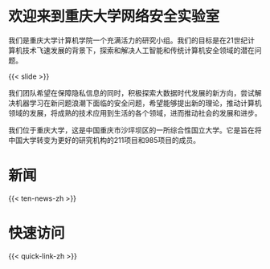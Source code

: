 # 欢迎来到重庆大学网络安全实验室

我们是重庆大学计算机学院一个充满活力的研究小组。我们的目标是在21世纪计算机技术飞速发展的背景下，探索和解决人工智能和传统计算机安全领域的潜在问题。

{{< slide >}}

我们团队希望在保障隐私信息的同时，积极探索大数据时代发展的新方向，尝试解决机器学习在新问题浪潮下面临的安全问题，希望能够提出新的理论，推动计算机领域的发展，将成熟的技术应用到生活的各个领域，进而推动社会的发展和进步。

我们位于重庆大学，这是中国重庆市沙坪坝区的一所综合性国立大学。它是旨在将中国大学转变为更好的研究机构的211项目和985项目的成员。

# 新闻

{{< ten-news-zh >}}

# 快速访问

{{< quick-link-zh >}}